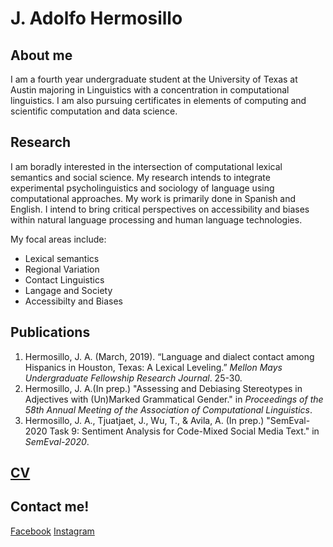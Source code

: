
# J. Adolfo Hermosillo 
## About me
I am a fourth year undergraduate student at the University of Texas at Austin majoring in Linguistics with a concentration in computational linguistics. I am also pursuing certificates in elements of computing and scientific computation and data science. 

## Research 
I am boradly interested in the intersection of computational lexical semantics and social science. My research intends to integrate experimental psycholinguistics and sociology of language using computational approaches. My work is primarily done in Spanish and English. I intend to bring critical perspectives on accessibility and biases within natural language processing and human language technologies.  

My focal areas include: 
- Lexical semantics
- Regional Variation
- Contact Linguistics
- Langage and Society
- Accessibilty and Biases

## Publications
1. Hermosillo, J. A. (March, 2019). “Language and dialect contact among Hispanics in Houston, Texas: A Lexical Leveling.” _Mellon Mays Undergraduate Fellowship Research Journal_. 25-30. 
2. Hermosillo, J. A.(In prep.) "Assessing and Debiasing Stereotypes in Adjectives with (Un)Marked Grammatical Gender." in _Proceedings of the 58th Annual Meeting of the Association of Computational Linguistics_. 
3. Hermosillo, J. A., Tjuatjaet, J., Wu, T., & Avila, A. (In prep.) "SemEval-2020 Task 9: Sentiment Analysis for Code-Mixed Social Media Text." in _SemEval-2020_.

## [CV](hermosillo_cv.pdf)

## Contact me!
[Facebook](https://www.facebook.com/jesus.hermosillorodriguez) [Instagram](http://instagram.com/hermosillo_17)
